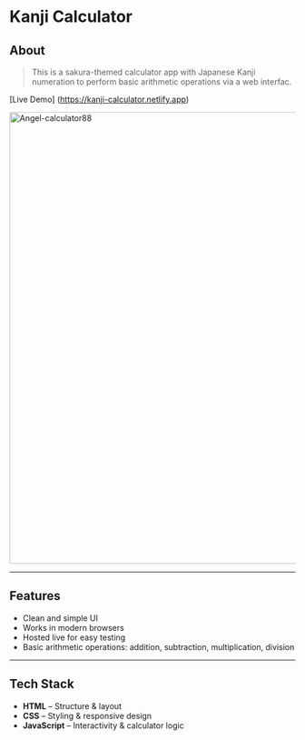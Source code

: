 # Kanji Calculator

## About

> This is a sakura-themed calculator app with Japanese Kanji numeration to perform basic arithmetic operations via a web interfac.

[Live Demo] (https://kanji-calculator.netlify.app)

<img width="1600" height="795" alt="Angel-calculator88" src="https://github.com/user-attachments/assets/d4161478-eff9-4565-a8cd-01e5483458a3" />

---

## Features

- Clean and simple UI  
- Works in modern browsers  
- Hosted live for easy testing
- Basic arithmetic operations: addition, subtraction, multiplication, division  

---

## Tech Stack

- **HTML** – Structure & layout  
- **CSS** – Styling & responsive design  
- **JavaScript** – Interactivity & calculator logic 
